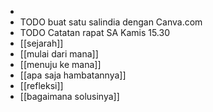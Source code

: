 - 
- TODO buat satu salindia dengan Canva.com
- TODO Catatan rapat SA Kamis 15.30 
- [[sejarah]]
- [[mulai dari mana]]
- [[menuju ke mana]]
- [[apa saja hambatannya]]
- [[refleksi]]
- [[bagaimana solusinya]]